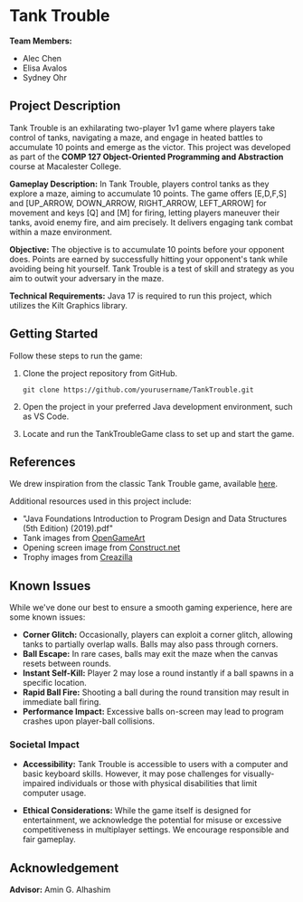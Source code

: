 # Tank Trouble

**Team Members:**
- Alec Chen
- Elisa Avalos
- Sydney Ohr

## Project Description
Tank Trouble is an exhilarating two-player 1v1 game where players take control of tanks, navigating a maze, and engage in heated battles to accumulate 10 points and emerge as the victor. This project was developed as part of the **COMP 127 Object-Oriented Programming and Abstraction** course at Macalester College.

**Gameplay Description:**
In Tank Trouble, players control tanks as they explore a maze, aiming to accumulate 10 points. The game offers [E,D,F,S] and [UP_ARROW, DOWN_ARROW, RIGHT_ARROW, LEFT_ARROW] for movement and keys [Q] and [M] for firing, letting players maneuver their tanks, avoid enemy fire, and aim precisely. It delivers engaging tank combat within a maze environment.

**Objective:**
The objective is to accumulate 10 points before your opponent does. Points are earned by successfully hitting your opponent's tank while avoiding being hit yourself. Tank Trouble is a test of skill and strategy as you aim to outwit your adversary in the maze.

**Technical Requirements:**
Java 17 is required to run this project, which utilizes the Kilt Graphics library.

## Getting Started

Follow these steps to run the game:

1. Clone the project repository from GitHub.

   ```shell
   git clone https://github.com/yourusername/TankTrouble.git
   ```

2. Open the project in your preferred Java development environment, such as VS Code.

3. Locate and run the TankTroubleGame class to set up and start the game.

## References
We drew inspiration from the classic Tank Trouble game, available [here](https://www.construct.net/en/free-online-games/tank-trouble-82/play).

Additional resources used in this project include:

- "Java Foundations Introduction to Program Design and Data Structures (5th Edition) (2019).pdf"
- Tank images from [OpenGameArt](https://lpc.opengameart.org/content/top-down-painted-tanks#comment-form)
- Opening screen image from [Construct.net](https://www.construct.net/en/free-online-games/tank-trouble-82/play)
- Trophy images from [Creazilla](https://creazilla.com/nodes/70434-trophy-clipart)

## Known Issues
While we've done our best to ensure a smooth gaming experience, here are some known issues:

- **Corner Glitch:** Occasionally, players can exploit a corner glitch, allowing tanks to partially overlap walls. Balls may also pass through corners.
- **Ball Escape:** In rare cases, balls may exit the maze when the canvas resets between rounds.
- **Instant Self-Kill:** Player 2 may lose a round instantly if a ball spawns in a specific location.
- **Rapid Ball Fire:** Shooting a ball during the round transition may result in immediate ball firing.
- **Performance Impact:** Excessive balls on-screen may lead to program crashes upon player-ball collisions.

### Societal Impact

- **Accessibility:** Tank Trouble is accessible to users with a computer and basic keyboard skills. However, it may pose challenges for visually-impaired individuals or those with physical disabilities that limit computer usage.

- **Ethical Considerations:** While the game itself is designed for entertainment, we acknowledge the potential for misuse or excessive competitiveness in multiplayer settings. We encourage responsible and fair gameplay.

## Acknowledgement
**Advisor:** Amin G. Alhashim

